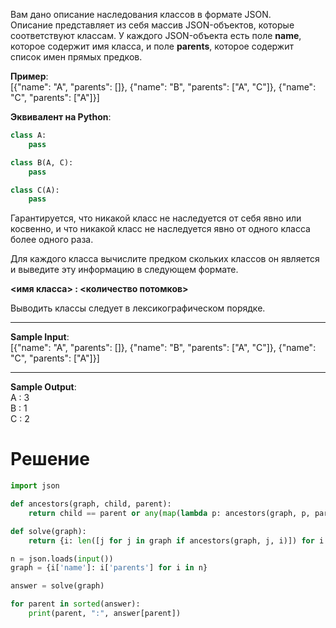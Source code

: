 Вам дано описание наследования классов в формате JSON.\
Описание представляет из себя массив JSON-объектов, которые соответствуют классам. У каждого JSON-объекта есть поле **name**, которое содержит имя класса, и поле **parents**, которое содержит список имен прямых предков.

**Пример**:\
[{"name": "A", "parents": []}, {"name": "B", "parents": ["A", "C"]}, {"name": "C", "parents": ["A"]}]

**﻿Эквивалент на Python**:
```python
class A:
    pass

class B(A, C):
    pass

class C(A):
    pass
```
Гарантируется, что никакой класс не наследуется от себя явно или косвенно, и что никакой класс не наследуется явно от одного класса более одного раза.

Для каждого класса вычислите предком скольких классов он является и выведите эту информацию в следующем формате.

**<имя класса> : <количество потомков>**

Выводить классы следует в лексикографическом порядке.

---
**Sample Input**:\
[{"name": "A", "parents": []}, {"name": "B", "parents": ["A", "C"]}, {"name": "C", "parents": ["A"]}]

---
**Sample Output**:\
A : 3\
B : 1\
C : 2
# Решение
```python
import json

def ancestors(graph, child, parent):
    return child == parent or any(map(lambda p: ancestors(graph, p, parent), graph[child]))

def solve(graph):
    return {i: len([j for j in graph if ancestors(graph, j, i)]) for i in graph}

n = json.loads(input())
graph = {i['name']: i['parents'] for i in n}

answer = solve(graph)

for parent in sorted(answer):
    print(parent, ":", answer[parent])
```
